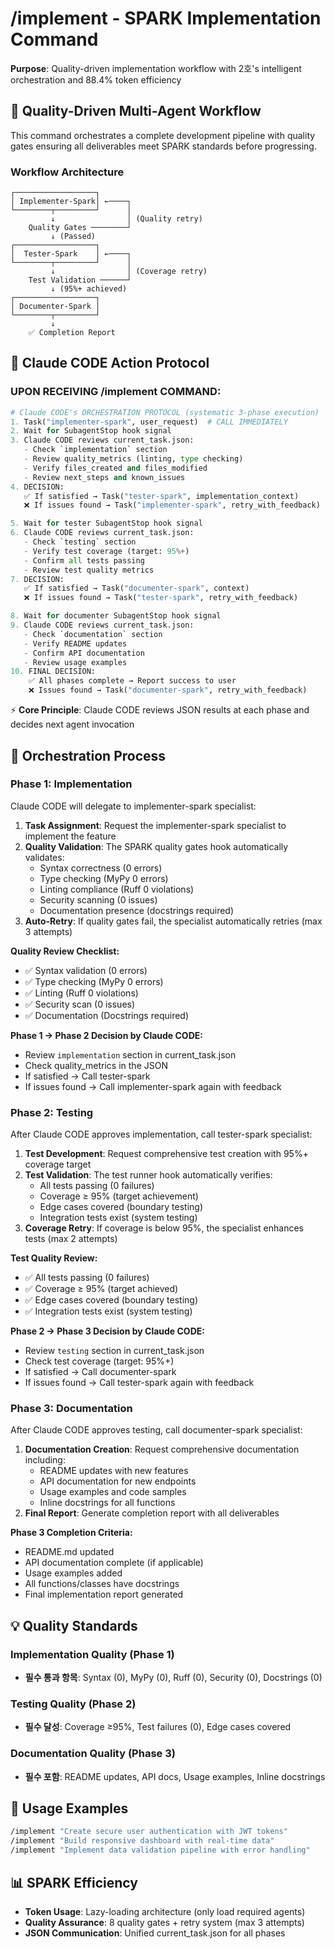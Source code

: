 # /implement - SPARK Implementation Command

**Purpose**: Quality-driven implementation workflow with 2호's intelligent orchestration and 88.4% token efficiency

## 🚀 Quality-Driven Multi-Agent Workflow

This command orchestrates a complete development pipeline with quality gates ensuring all deliverables meet SPARK standards before progressing.

### Workflow Architecture
```
┌──────────────────┐
│ Implementer-Spark│ ←────┐
└────────┬─────────┘      │
         ↓                │ (Quality retry)
    Quality Gates ────────┘
         ↓ (Passed)
┌──────────────────┐
│  Tester-Spark    │ ←────┐
└────────┬─────────┘      │
         ↓                │ (Coverage retry)
    Test Validation ──────┘
         ↓ (95%+ achieved)
┌──────────────────┐
│ Documenter-Spark │
└────────┬─────────┘
         ↓
    ✅ Completion Report
```

## 📝 Claude CODE Action Protocol

### **UPON RECEIVING /implement COMMAND:**
```python
# Claude CODE's ORCHESTRATION PROTOCOL (systematic 3-phase execution)
1. Task("implementer-spark", user_request)  # CALL IMMEDIATELY
2. Wait for SubagentStop hook signal
3. Claude CODE reviews current_task.json:
   - Check `implementation` section
   - Review quality_metrics (linting, type checking)
   - Verify files_created and files_modified
   - Review next_steps and known_issues
4. DECISION:
   ✅ If satisfied → Task("tester-spark", implementation_context)
   ❌ If issues found → Task("implementer-spark", retry_with_feedback)

5. Wait for tester SubagentStop hook signal  
6. Claude CODE reviews current_task.json:
   - Check `testing` section
   - Verify test coverage (target: 95%+)
   - Confirm all tests passing
   - Review test quality metrics
7. DECISION:
   ✅ If satisfied → Task("documenter-spark", context)
   ❌ If issues found → Task("tester-spark", retry_with_feedback)

8. Wait for documenter SubagentStop hook signal
9. Claude CODE reviews current_task.json:
   - Check `documentation` section
   - Verify README updates
   - Confirm API documentation
   - Review usage examples
10. FINAL DECISION:
    ✅ All phases complete → Report success to user
    ❌ Issues found → Task("documenter-spark", retry_with_feedback)
```

⚡ **Core Principle**: Claude CODE reviews JSON results at each phase and decides next agent invocation

## 📝 Orchestration Process

### Phase 1: Implementation
Claude CODE will delegate to implementer-spark specialist:

1. **Task Assignment**: Request the implementer-spark specialist to implement the feature
2. **Quality Validation**: The SPARK quality gates hook automatically validates:
   - Syntax correctness (0 errors)
   - Type checking (MyPy 0 errors)
   - Linting compliance (Ruff 0 violations)
   - Security scanning (0 issues)
   - Documentation presence (docstrings required)
3. **Auto-Retry**: If quality gates fail, the specialist automatically retries (max 3 attempts)

**Quality Review Checklist:**
- ✅ Syntax validation (0 errors)
- ✅ Type checking (MyPy 0 errors)  
- ✅ Linting (Ruff 0 violations)
- ✅ Security scan (0 issues)
- ✅ Documentation (Docstrings required)

**Phase 1 → Phase 2 Decision by Claude CODE:**
- Review `implementation` section in current_task.json
- Check quality_metrics in the JSON
- If satisfied → Call tester-spark
- If issues found → Call implementer-spark again with feedback

### Phase 2: Testing
After Claude CODE approves implementation, call tester-spark specialist:

1. **Test Development**: Request comprehensive test creation with 95%+ coverage target
2. **Test Validation**: The test runner hook automatically verifies:
   - All tests passing (0 failures)
   - Coverage ≥ 95% (target achievement)
   - Edge cases covered (boundary testing)
   - Integration tests exist (system testing)
3. **Coverage Retry**: If coverage is below 95%, the specialist enhances tests (max 2 attempts)

**Test Quality Review:**
- ✅ All tests passing (0 failures)
- ✅ Coverage ≥ 95% (target achieved)
- ✅ Edge cases covered (boundary testing)
- ✅ Integration tests exist (system testing)

**Phase 2 → Phase 3 Decision by Claude CODE:**
- Review `testing` section in current_task.json
- Check test coverage (target: 95%+)
- If satisfied → Call documenter-spark
- If issues found → Call tester-spark again with feedback

### Phase 3: Documentation
After Claude CODE approves testing, call documenter-spark specialist:

1. **Documentation Creation**: Request comprehensive documentation including:
   - README updates with new features
   - API documentation for new endpoints
   - Usage examples and code samples
   - Inline docstrings for all functions
2. **Final Report**: Generate completion report with all deliverables

**Phase 3 Completion Criteria:**
- README.md updated
- API documentation complete (if applicable)
- Usage examples added
- All functions/classes have docstrings
- Final implementation report generated

## 💡 Quality Standards

### Implementation Quality (Phase 1)
- **필수 통과 항목**: Syntax (0), MyPy (0), Ruff (0), Security (0), Docstrings (0)

### Testing Quality (Phase 2) 
- **필수 달성**: Coverage ≥95%, Test failures (0), Edge cases covered

### Documentation Quality (Phase 3)
- **필수 포함**: README updates, API docs, Usage examples, Inline docstrings

## 🚀 Usage Examples

```bash
/implement "Create secure user authentication with JWT tokens"
/implement "Build responsive dashboard with real-time data"
/implement "Implement data validation pipeline with error handling"
```

## 📊 SPARK Efficiency

- **Token Usage**: Lazy-loading architecture (only load required agents)
- **Quality Assurance**: 8 quality gates + retry system (max 3 attempts)
- **JSON Communication**: Unified current_task.json for all phases